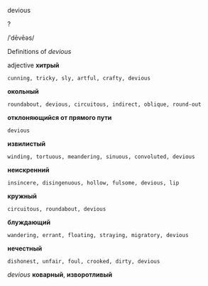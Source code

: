 devious

?

/ˈdēvēəs/

Definitions of _devious_

adjective
**хитрый**

    cunning, tricky, sly, artful, crafty, devious
**окольный**

    roundabout, devious, circuitous, indirect, oblique, round-out
**отклоняющийся от прямого пути**

    devious
**извилистый**

    winding, tortuous, meandering, sinuous, convoluted, devious
**неискренний**

    insincere, disingenuous, hollow, fulsome, devious, lip
**кружный**

    circuitous, roundabout, devious
**блуждающий**

    wandering, errant, floating, straying, migratory, devious
**нечестный**

    dishonest, unfair, foul, crooked, dirty, devious

_devious_
**коварный**, **изворотливый**